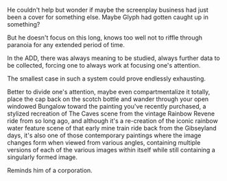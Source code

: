 He couldn't help but wonder if maybe the screenplay business had just been a cover for something else. Maybe Glyph had gotten caught up in something?

But he doesn't focus on this long, knows too well not to riffle through paranoia for any extended period of time.

In the ADD, there was always meaning to be studied, always further data to be collected, forcing one to always work at focusing one's attention.

The smallest case in such a system could prove endlessly exhausting.

Better to divide one's attention, maybe even compartmentalize it totally, place the cap back on the scotch bottle and wander through your open windowed Bungalow toward the painting you've recently purchased, a stylized recreation of The Caves scene from the vintage Rainbow Revene ride from so long ago, and although it's a re-creation of the iconic rainbow water feature scene of that early mine train ride back from the Gibseyland days, it's also one of those contemporary paintings where the image changes form when viewed from various angles, containing multiple versions of each of the various images within itself while still containing a singularly formed image.

Reminds him of a corporation.